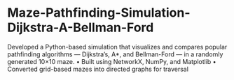 # Maze-Pathfinding-Simulation-Dijkstra-A-Bellman-Ford
Developed a Python-based simulation that visualizes and compares popular pathfinding algorithms — Dijkstra’s, A*, and Bellman-Ford — in a randomly generated 10×10 maze.  • Built using NetworkX, NumPy, and Matplotlib • Converted grid-based mazes into directed graphs for traversal 
